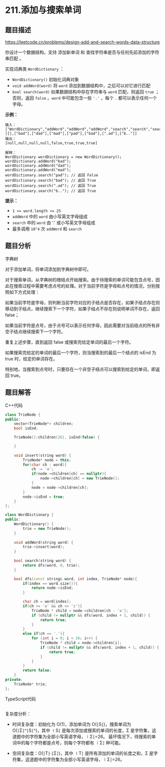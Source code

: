 # 211.添加与搜索单词

## 题目描述 

https://leetcode.cn/problems/design-add-and-search-words-data-structure

你设计一个数据结构，支持 添加新单词 和 查找字符串是否与任何先前添加的字符串匹配 。

实现词典类 `WordDictionary` ：

- `WordDictionary()` 初始化词典对象
- `void addWord(word)` 将 `word` 添加到数据结构中，之后可以对它进行匹配
- `bool search(word)` 如果数据结构中存在字符串与 `word` 匹配，则返回 `true` ；否则，返回 `false` 。`word` 中可能包含一些 `'.'` ，每个 `.` 都可以表示任何一个字母。

 

**示例：**

```
输入：
["WordDictionary","addWord","addWord","addWord","search","search","search","search"]
[[],["bad"],["dad"],["mad"],["pad"],["bad"],[".ad"],["b.."]]
输出：
[null,null,null,null,false,true,true,true]

解释：
WordDictionary wordDictionary = new WordDictionary();
wordDictionary.addWord("bad");
wordDictionary.addWord("dad");
wordDictionary.addWord("mad");
wordDictionary.search("pad"); // 返回 False
wordDictionary.search("bad"); // 返回 True
wordDictionary.search(".ad"); // 返回 True
wordDictionary.search("b.."); // 返回 True
```

 

**提示：**

- `1 <= word.length <= 25`
- `addWord` 中的 `word` 由小写英文字母组成
- `search` 中的 `word` 由 '.' 或小写英文字母组成
- 最多调用 `10^4` 次 `addWord` 和 `search`



## 题目分析

字典树

对于添加单词，将单词添加到字典树中即可。

对于搜索单词，从字典树的根结点开始搜索。由于待搜索的单词可能包含点号，因此在搜索过程中需要考虑点号的处理。对于当前字符是字母和点号的情况，分别按照如下方式处理：

如果当前字符是字母，则判断当前字符对应的子结点是否存在，如果子结点存在则移动到子结点，继续搜索下一个字符，如果子结点不存在则说明单词不存在，返回 false；

如果当前字符是点号，由于点号可以表示任何字母，因此需要对当前结点的所有非空子结点继续搜索下一个字符。

重复上述步骤，直到返回 false 或搜索完给定单词的最后一个字符。

如果搜索完给定的单词的最后一个字符，则当搜索到的最后一个结点的 isEnd 为 true 时，给定的单词存在。

特别地，当搜索到点号时，只要存在一个非空子结点可以搜索到给定的单词，即返回 true。



## 题目解答

C++代码

```c++
class TrieNode {
public:
    vector<TrieNode*> children;
    bool isEnd;

    TrieNode():children(26), isEnd(false) {

    }
    
    void insert(string word) {
        TrieNode* node = this;
        for(char ch : word){
            ch -= 'a';
            if(node->children[ch] == nullptr){
                node->children[ch] = new TrieNode();
            }
            node = node->children[ch];
        }
        node->isEnd = true;
    }
};

class WordDictionary {
public:
    WordDictionary() {
        trie = new TrieNode();
    }
    
    void addWord(string word) {
        trie->insert(word);
    }
    
    bool search(string word) {
        return dfs(word, 0, trie);
    }

    bool dfs(const string& word, int index, TrieNode* node){
        if(index == word.size()){
            return node->isEnd;
        }

        char ch = word[index];
        if(ch >= 'a' && ch <= 'z'){
            TrieNode * child = node->children[ch - 'a'];
            if (child != nullptr && dfs(word, index + 1, child)) {
                return true;
            }
        }
        else if(ch == '.'){
            for (int i = 0; i < 26; i++) {
                TrieNode * child = node->children[i];
                if (child != nullptr && dfs(word, index + 1, child)) {
                    return true;
                }
            }
        }
        return false;
    }
private:
    TrieNode* trie;
};
```

TypeScript代码

```typescript

```

复杂度分析：

* 时间复杂度：初始化为 O(1)，添加单词为 O(∣S∣)，搜索单词为 O(∣Σ∣^∣S∣^)，其中 ∣S∣ 是每次添加或搜索的单词的长度，Σ 是字符集，这道题中的字符集为全部小写英语字母，∣Σ∣=26。 最坏情况下，待搜索的单词中的每个字符都是点号，则每个字符都有 ∣Σ∣ 种可能。

* 空间复杂度：O(∣T∣⋅∣Σ∣)，其中 ∣T∣ 是所有添加的单词的长度之和，Σ 是字符集，这道题中的字符集为全部小写英语字母，∣Σ∣=26。

  

